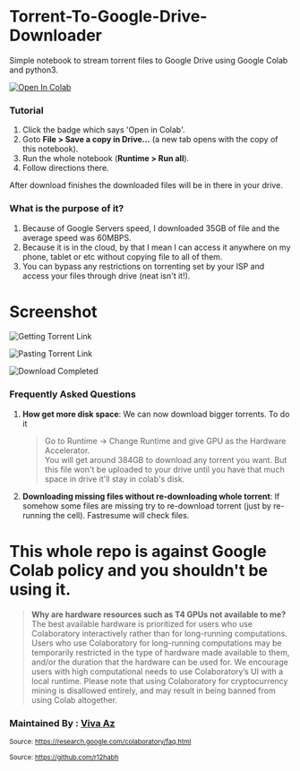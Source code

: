 # Torrent-To-Google-Drive-Downloader
Simple notebook to stream torrent files to Google Drive using Google Colab and python3. 


<a href="https://colab.research.google.com/github/Vivaaz18/Torrent-To-Google-Drive-Downloader/blob/master/Torrent2Drive.ipynb" target="_parent"><img src="https://colab.research.google.com/assets/colab-badge.svg" alt="Open In Colab"/></a>

### Tutorial
1. Click the badge which says 'Open in Colab'.
2. Goto **File > Save a copy in Drive...** (a new tab opens with the copy of this notebook).
3. Run the whole notebook (**Runtime > Run all**).
4. Follow directions there.

After download finishes the downloaded files will be in there in your drive.

### What is the purpose of it?
1. Because of Google Servers speed, I downloaded 35GB of file and the average speed was 60MBPS.
2. Because it is in the cloud, by that I mean I can access it anywhere on my phone, tablet or etc without copying file to all of them.
3. You can bypass any restrictions on torrenting set by your ISP and access your files through drive (neat isn't it!).

# Screenshot

![Getting Torrent Link](https://github.com/Vivaaz18/Torrent-To-Google-Drive-Downloader/raw/master/Image/01.jpg)

![Pasting Torrent Link](https://github.com/Vivaaz18/Torrent-To-Google-Drive-Downloader/raw/master/Image/02.jpg)

![Download Completed](https://github.com/Vivaaz18/Torrent-To-Google-Drive-Downloader/raw/master/Image/03.jpg)

### Frequently Asked Questions
1. **How get more disk space**: We can now download bigger torrents. To do it

	> Go to Runtime -> Change Runtime and give GPU as the Hardware Accelerator.  
You will get around 384GB to download any torrent you want.
But this file won't be uploaded to your drive until you have that much space in drive it'll stay in colab's disk.

2. **Downloading missing files without re-downloading whole torrent**: If somehow some files are missing try to re-download torrent (just by re-running the cell). Fastresume will check files.

# This whole repo is against Google Colab policy and you shouldn't be using it.
> **Why are hardware resources such as T4 GPUs not available to me?**
The best available hardware is prioritized for users who use Colaboratory interactively rather than for long-running computations. Users who use Colaboratory for long-running computations may be temporarily restricted in the type of hardware made available to them, and/or the duration that the hardware can be used for. We encourage users with high computational needs to use Colaboratory’s UI with a local runtime.
Please note that using Colaboratory for cryptocurrency mining is disallowed entirely, and may result in being banned from using Colab altogether.



### Maintained By : [Viva Az](https://github.com/Vivaaz18)
<sub>Source: https://research.google.com/colaboratory/faq.html</sub>

<sub>Source: https://github.com/r12habh</sub>
